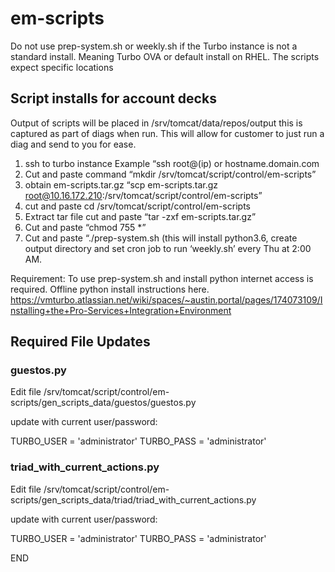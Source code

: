 # em-scripts

Do not use prep-system.sh or weekly.sh if the Turbo instance is not a standard install.  Meaning Turbo OVA or default install on RHEL.  The scripts expect specific locations 
 

## Script installs for account decks 

Output of scripts will be placed in /srv/tomcat/data/repos/output this is captured as part of diags when run.  This will allow for customer to just run a diag and send to you for ease. 

1. ssh to turbo instance Example “ssh root@(ip) or hostname.domain.com 
2. Cut and paste command “mkdir /srv/tomcat/script/control/em-scripts” 
3. obtain em-scripts.tar.gz  “scp em-scripts.tar.gz root@10.16.172.210:/srv/tomcat/script/control/em-scripts” 
4. cut and paste cd /srv/tomcat/script/control/em-scripts 
5. Extract tar file cut and paste “tar -zxf em-scripts.tar.gz” 
6. Cut and paste “chmod 755 *” 
7. Cut and paste “./prep-system.sh (this will install python3.6, create output directory and set cron job to run ‘weekly.sh’ every Thu at 2:00 AM. 

Requirement: 
To use prep-system.sh and install python internet access is required.  Offline python install instructions here.  https://vmturbo.atlassian.net/wiki/spaces/~austin.portal/pages/174073109/Installing+the+Pro-Services+Integration+Environment 


## Required File Updates  

### guestos.py
Edit file /srv/tomcat/script/control/em-scripts/gen_scripts_data/guestos/guestos.py 

update with current user/password: 

TURBO_USER = 'administrator'
TURBO_PASS = 'administrator' 

### triad_with_current_actions.py 
Edit file /srv/tomcat/script/control/em-scripts/gen_scripts_data/triad/triad_with_current_actions.py 

update with current user/password:

TURBO_USER = 'administrator'
TURBO_PASS = 'administrator' 


END
